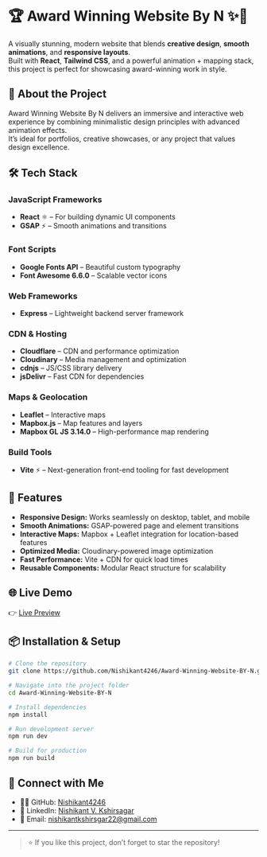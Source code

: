 # 🏆 Award Winning Website By N ✨🎨

A visually stunning, modern website that blends **creative design**, **smooth animations**, and **responsive layouts**.  
Built with **React**, **Tailwind CSS**, and a powerful animation + mapping stack, this project is perfect for showcasing award-winning work in style.

## 🚀 About the Project

Award Winning Website By N delivers an immersive and interactive web experience by combining minimalistic design principles with advanced animation effects.  
It’s ideal for portfolios, creative showcases, or any project that values design excellence.


## 🛠️ Tech Stack

### **JavaScript Frameworks**
- **React** ⚛️ – For building dynamic UI components
- **GSAP** ⚡ – Smooth animations and transitions

### **Font Scripts**
- **Google Fonts API** – Beautiful custom typography
- **Font Awesome 6.6.0** – Scalable vector icons

### **Web Frameworks**
- **Express** – Lightweight backend server framework

### **CDN & Hosting**
- **Cloudflare** – CDN and performance optimization
- **Cloudinary** – Media management and optimization
- **cdnjs** – JS/CSS library delivery
- **jsDelivr** – Fast CDN for dependencies

### **Maps & Geolocation**
- **Leaflet** – Interactive maps
- **Mapbox.js** – Map features and layers
- **Mapbox GL JS 3.14.0** – High-performance map rendering

### **Build Tools**
- **Vite** ⚡ – Next-generation front-end tooling for fast development


## 🎯 Features

- **Responsive Design:** Works seamlessly on desktop, tablet, and mobile
- **Smooth Animations:** GSAP-powered page and element transitions
- **Interactive Maps:** Mapbox + Leaflet integration for location-based features
- **Optimized Media:** Cloudinary-powered image optimization
- **Fast Performance:** Vite + CDN for quick load times
- **Reusable Components:** Modular React structure for scalability


## 🌐 Live Demo

👉 [Live Preview](https://award-winning-website-by-n.vercel.app) 


## 📦 Installation & Setup

```bash
# Clone the repository
git clone https://github.com/Nishikant4246/Award-Winning-Website-BY-N.git

# Navigate into the project folder
cd Award-Winning-Website-BY-N

# Install dependencies
npm install

# Run development server
npm run dev

# Build for production
npm run build


```
## 🤝 Connect with Me

- 👨‍💻 GitHub: [Nishikant4246](https://github.com/Nishikant4246)  
- 🔗 LinkedIn: [Nishikant V. Kshirsagar](https://www.linkedin.com/in/nishikant-v-kshirsagar-483a2b259/)  
- 📧 Email: [nishikantkshirsgar22@gmail.com](mailto:nishikantkshirsgar22@gmail.com)  

---

> ⭐ If you like this project, don’t forget to star the repository!
